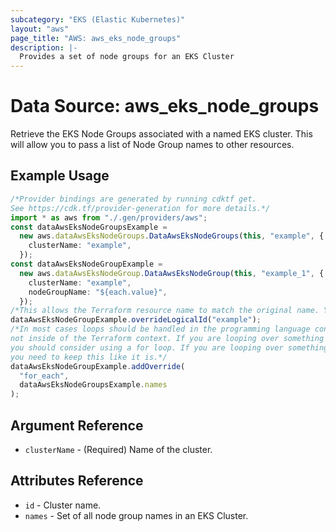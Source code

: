 ```yaml
---
subcategory: "EKS (Elastic Kubernetes)"
layout: "aws"
page_title: "AWS: aws_eks_node_groups"
description: |-
  Provides a set of node groups for an EKS Cluster
---
```


# Data Source: aws\_eks\_node\_groups

Retrieve the EKS Node Groups associated with a named EKS cluster. This will allow you to pass a list of Node Group names to other resources.

## Example Usage

```typescript
/*Provider bindings are generated by running cdktf get.
See https://cdk.tf/provider-generation for more details.*/
import * as aws from "./.gen/providers/aws";
const dataAwsEksNodeGroupsExample =
  new aws.dataAwsEksNodeGroups.DataAwsEksNodeGroups(this, "example", {
    clusterName: "example",
  });
const dataAwsEksNodeGroupExample =
  new aws.dataAwsEksNodeGroup.DataAwsEksNodeGroup(this, "example_1", {
    clusterName: "example",
    nodeGroupName: "${each.value}",
  });
/*This allows the Terraform resource name to match the original name. You can remove the call if you don't need them to match.*/
dataAwsEksNodeGroupExample.overrideLogicalId("example");
/*In most cases loops should be handled in the programming language context and 
not inside of the Terraform context. If you are looping over something external, e.g. a variable or a file input
you should consider using a for loop. If you are looping over something only known to Terraform, e.g. a result of a data source
you need to keep this like it is.*/
dataAwsEksNodeGroupExample.addOverride(
  "for_each",
  dataAwsEksNodeGroupsExample.names
);

```

## Argument Reference

* `clusterName` - (Required) Name of the cluster.

## Attributes Reference

* `id` - Cluster name.
* `names` - Set of all node group names in an EKS Cluster.
